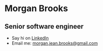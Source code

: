 # Morgan Brooks
## Senior software engineer

* Say hi on [LinkedIn](https://www.linkedin.com/in/morganjbrooks/)
* Email me: [morgan.jean.brooks@gmail.com](mailto:morgan.jean.brooks@gmail.com)
